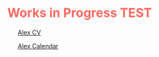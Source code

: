 <h1 style="color:#ff6961"> Works in Progress TEST </h1> <ol  style="color:#A7C7E7">

[Alex CV](https://github.com/alexkotsscott/Customised_Insruance_Data_Analysis/blob/master/Generate%20Data%20Sets/01_Create_Data.ipynb)
  
[Alex Calendar](https://calendar.yandex.com/embed/week?&layer_ids=22262716&tz_id=Europe/London&layer_names=Alex_Scott_Availability)
